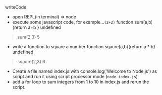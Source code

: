 writeCode

- open REPL(in terminal) =>  node 
- execute some javascript code, for example...`(2+2)`
function sum(a,b){return a+b }
undefined
> sum(2,3)
5


- write a function to square a number
 function sqaure(a,b){return a * b}
undefined
> sqaure(2,3)
6

- Create a file named index.js with console.log('Welcome to Node.js') as script and run it using script processor mode (`node index.js`)
- add a for loop to sum integers from 1 to 10 in index.js and rerun the script.